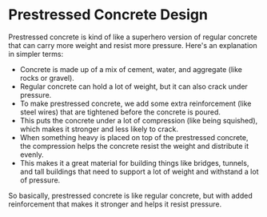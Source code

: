 # Prestressed Concrete Design

Prestressed concrete is kind of like a superhero version of regular concrete that can carry more weight and resist more pressure. Here's an explanation in simpler terms:

* Concrete is made up of a mix of cement, water, and aggregate (like rocks or gravel).
* Regular concrete can hold a lot of weight, but it can also crack under pressure.
* To make prestressed concrete, we add some extra reinforcement (like steel wires) that are tightened before the concrete is poured.
* This puts the concrete under a lot of compression (like being squished), which makes it stronger and less likely to crack.
* When something heavy is placed on top of the prestressed concrete, the compression helps the concrete resist the weight and distribute it evenly.
* This makes it a great material for building things like bridges, tunnels, and tall buildings that need to support a lot of weight and withstand a lot of pressure.

So basically, prestressed concrete is like regular concrete, but with added reinforcement that makes it stronger and helps it resist pressure.
